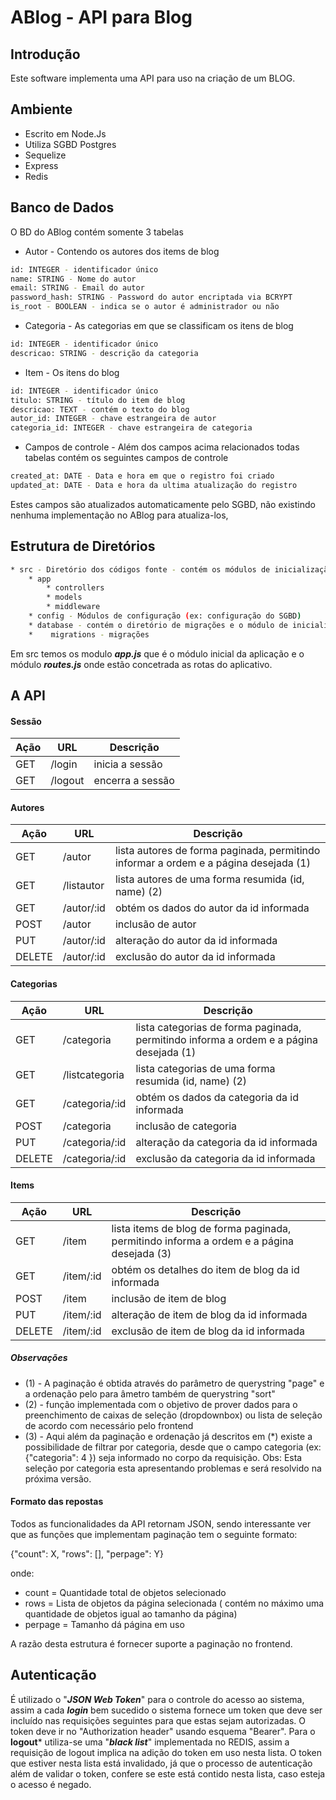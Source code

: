 # ABlog - API para Blog

## Introdução
Este software implementa uma API para uso na criação de um BLOG.

## Ambiente
- Escrito em Node.Js
- Utiliza SGBD Postgres
- Sequelize
- Express
- Redis
## Banco de Dados

O BD do ABlog contém somente 3 tabelas
- Autor - Contendo os autores dos items de blog
```sh
id: INTEGER - identificador único
name: STRING - Nome do autor
email: STRING - Email do autor
password_hash: STRING - Password do autor encriptada via BCRYPT
is_root - BOOLEAN - indica se o autor é administrador ou não
```
- Categoria - As categorias em que se classificam os itens de blog
```sh
id: INTEGER - identificador único
descricao: STRING - descrição da categoria
```
- Item - Os itens do blog
```sh
id: INTEGER - identificador único
titulo: STRING - título do item de blog
descricao: TEXT - contém o texto do blog
autor_id: INTEGER - chave estrangeira de autor
categoria_id: INTEGER - chave estrangeira de categoria
```

- Campos de controle - 
Além dos campos acima relacionados todas tabelas contém os seguintes campos de controle
```sh
created_at: DATE - Data e hora em que o registro foi criado
updated_at: DATE - Data e hora da ultima atualização do registro
```
Estes campos são atualizados automaticamente pelo SGBD, não existindo nenhuma implementação no ABlog para atualiza-los, 


##  Estrutura de Diretórios
```sh
* src - Diretório dos códigos fonte - contém os módulos de inicialização
    * app 
        * controllers 
        * models
        * middleware
    * config - Módulos de configuração (ex: configuração do SGBD)
    * database - contém o diretório de migrações e o módulo de inicialização do BD
    *    migrations - migrações
```
Em src temos os modulo ***app.js*** que é o módulo inicial da aplicação e o módulo ***routes.js*** onde estão concetrada as rotas do aplicativo.

## A API
#### Sessão
| Ação | URL | Descrição |
| ------ | ------ | ---- |
GET | /login | inicia a sessão |
GET | /logout | encerra a sessão |

#### Autores
| Ação | URL | Descrição |
| ------ | ------ | ---- |
GET | /autor | lista autores de forma paginada, permitindo informar a ordem e a página desejada (1)  |
GET | /listautor | lista autores de uma forma resumida (id, name) (2)|
GET | /autor/:id | obtém os dados do autor da id informada |
POST | /autor | inclusão de autor |
PUT | /autor/:id | alteração do autor da id informada |
DELETE | /autor/:id | exclusão do autor da id informada |


#### Categorias
| Ação | URL | Descrição |
| ------ | ------ | ---- |
GET | /categoria | lista categorias de forma paginada,  permitindo informa a ordem e a página desejada (1) |
GET | /listcategoria |  lista categorias de uma forma resumida (id, name) (2)|
GET | /categoria/:id | obtém os dados da categoria da id informada |
POST | /categoria |inclusão de categoria |
PUT | /categoria/:id | alteração da categoria da id informada |
DELETE | /categoria/:id | exclusão da categoria da id informada |

#### Items
| Ação | URL | Descrição |
| ------ | ------ | ---- |
GET |/item | lista items de blog de forma paginada,  permitindo informa a ordem e a página desejada (3) |
GET |/item/:id |obtém os detalhes do item de blog da id informada |
POST |/item | inclusão de item de blog |
PUT | /item/:id | alteração de item de blog da id informada |
DELETE | /item/:id | exclusão de item de blog da id informada |

##### Observações
- (1) - A paginação é obtida através do parâmetro de querystring "page" e a ordenação pelo para
âmetro também de querystring "sort"
- (2) - função implementada com o objetivo de prover dados para o preenchimento de caixas de seleção (dropdownbox) ou lista de seleção de acordo com necessário pelo frontend
- (3) - Aqui além da paginação e ordenação já descritos em (*) existe a possibilidade de filtrar por categoria, desde que o campo categoria (ex: {"categoria": 4 }) seja informado no corpo da requisição. Obs: Esta seleção por categoria esta apresentando problemas e será resolvido na próxima versão.

#### Formato das repostas

Todos as funcionalidades da API  retornam JSON, sendo interessante ver que as funções que implementam paginação tem o seguinte formato:

{"count": X, "rows": [], "perpage": Y}

onde: 
* count = Quantidade total de objetos selecionado 
* rows = Lista de objetos da página selecionada ( contém no máximo uma quantidade de objetos igual ao tamanho da página)
* perpage = Tamanho dá página em uso

A razão desta estrutura é fornecer suporte a paginação no frontend.

## Autenticação

É utilizado o "***JSON Web Token***" para o controle do acesso ao sistema, assim a cada ***login*** bem sucedido o sistema fornece um token que deve ser incluído nas requisições seguintes para que estas sejam autorizadas. O token deve ir no  "Authorization header" usando esquema "Bearer".
Para o **logout*** utiliza-se uma "***black list***" implementada no REDIS, assim a requisição de logout implica na adição do token em uso nesta lista. O token que estiver nesta lista está invalidado, já que o processo de autenticação além de validar o token, confere se este está contido nesta lista, caso esteja o acesso é negado. 


